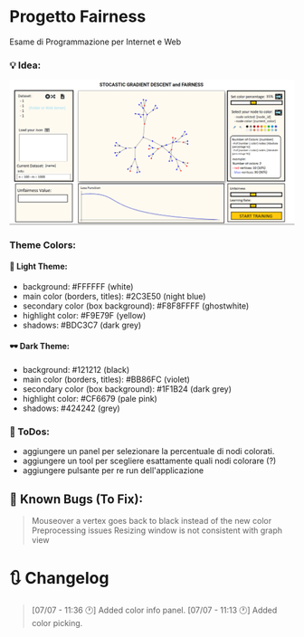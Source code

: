 # Progetto Fairness

Esame di Programmazione per Internet e Web

### 💡 Idea:
![Alt text](images/mvp_1.png "Title")

### Theme Colors:
#### 🔦 Light Theme:
- background: #FFFFFF (white)
- main color (borders, titles): #2C3E50 (night blue)
- secondary color (box background): #F8F8FFFF (ghostwhite)
- highlight color: #F9E79F (yellow)
- shadows: #BDC3C7 (dark grey)

#### 🕶️ Dark Theme:
- background: #121212 (black)
- main color (borders, titles): #BB86FC (violet)
- secondary color (box background): #1F1B24 (dark grey)
- highlight color: #CF6679 (pale pink)
- shadows: #424242 (grey)

### 🔖 ToDos: 
- aggiungere un panel per selezionare la percentuale di nodi colorati.
- aggiungere un tool per scegliere esattamente quali nodi colorare (?)
- aggiungere pulsante per re run dell'applicazione
  
## 🐛 Known Bugs (To Fix):
> Mouseover a vertex goes back to black instead of the new color
> Preprocessing issues
> Resizing window is not consistent with graph view

# 🔃 Changelog
> [07/07 - 11:36 🕐] Added color info panel.
> [07/07 - 11:13 🕐] Added color picking.

